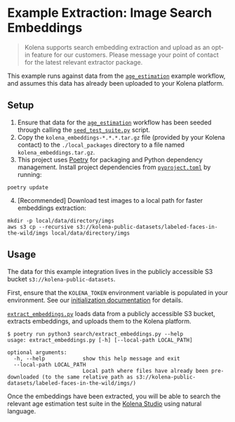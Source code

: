 # Example Extraction: Image Search Embeddings

> Kolena supports search embedding extraction and upload as an opt-in feature for our customers.
> Please message your point of contact for the latest relevant extractor package.

This example runs against data from the [`age_estimation`](../age_estimation) example workflow, and assumes this
data has already been uploaded to your Kolena platform.

## Setup

1. Ensure that data for the [`age_estimation`](../age_estimation) workflow has been seeded through calling the
[`seed_test_suite.py`](../age_estimation/age_estimation/seed_test_suite.py) script.
2. Copy the `kolena_embeddings-*.*.*.tar.gz` file (provided by your Kolena contact) to the `./local_packages` directory to a file named `kolena_embeddings.tar.gz`.
3. This project uses [Poetry](https://python-poetry.org/) for packaging and Python dependency management. Install project
dependencies from [`pyproject.toml`](./pyproject.toml) by running:

```shell
poetry update
```

4. [Recommended] Download test images to a local path for faster embeddings extraction:
```shell
mkdir -p local/data/directory/imgs
aws s3 cp --recursive s3://kolena-public-datasets/labeled-faces-in-the-wild/imgs local/data/directory/imgs
```

## Usage

The data for this example integration lives in the publicly accessible S3 bucket `s3://kolena-public-datasets`.

First, ensure that the `KOLENA_TOKEN` environment variable is populated in your environment. See our
[initialization documentation](https://docs.kolena.io/installing-kolena/#initialization) for details.

[`extract_embeddings.py`](search/extract_embeddings.py) loads data from a publicly accessible S3 bucket, extracts embeddings,
and uploads them to the Kolena platform.

```shell
$ poetry run python3 search/extract_embeddings.py --help
usage: extract_embeddings.py [-h] [--local-path LOCAL_PATH]

optional arguments:
  -h, --help            show this help message and exit
  --local-path LOCAL_PATH
                        Local path where files have already been pre-downloaded (to the same relative path as s3://kolena-public-datasets/labeled-faces-in-the-wild/imgs/)
```

Once the embeddings have been extracted, you will be able to search the relevant age estimation test suite in the [Kolena Studio](https://app.kolena.io/redirect/studio) using natural language.
